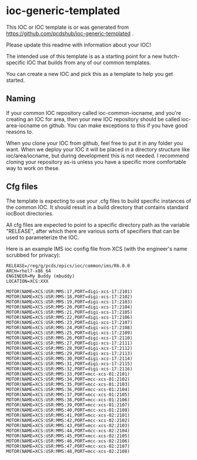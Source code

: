 # ioc-generic-templated

This IOC or IOC template is or was generated from https://github.com/pcdshub/ioc-generic-templated .

Please update this readme with information about your IOC!

The intended use of this template is as a starting point for a new hutch-specific IOC that builds from any of our common templates.

You can create a new IOC and pick this as a template to help you get started.


## Naming

If your common IOC repository called ioc-common-iocname, and you're creating an IOC for area, then your new IOC repository should be called ioc-area-iocname on github.
You can make exceptions to this if you have good reasons to.

When you clone your IOC from github, feel free to put it in any folder you want.
When we deploy your IOC it will be placed in a directory structure like ioc/area/iocname, but during development this is not needed.
I recommend cloning your repository as-is unless you have a specific more comfortable way to work on these.


## Cfg files

The template is expecting to use your .cfg files to build specific instances of the common IOC.
It should result in a build directory that contains standard iocBoot directories.

All cfg files are expected to point to a specific directory path as the variable "RELEASE",
after which there are various sorts of specifiers that can be used to parameterize the IOC.

Here is an example IMS ioc config file from XCS (with the engineer's name scrubbed for privacy):

```
RELEASE=/reg/g/pcds/epics/ioc/common/ims/R6.0.0
ARCH=rhel7-x86_64
ENGINEER=My Buddy (mbuddy)
LOCATION=XCS:XXX

MOTOR(NAME=XCS:USR:MMS:17,PORT=digi-xcs-17:2101)
MOTOR(NAME=XCS:USR:MMS:18,PORT=digi-xcs-17:2102)
MOTOR(NAME=XCS:USR:MMS:19,PORT=digi-xcs-17:2103)
MOTOR(NAME=XCS:USR:MMS:20,PORT=digi-xcs-17:2104)
MOTOR(NAME=XCS:USR:MMS:21,PORT=digi-xcs-17:2105)
MOTOR(NAME=XCS:USR:MMS:22,PORT=digi-xcs-17:2106)
MOTOR(NAME=XCS:USR:MMS:23,PORT=digi-xcs-17:2107)
MOTOR(NAME=XCS:USR:MMS:24,PORT=digi-xcs-17:2108)
MOTOR(NAME=XCS:USR:MMS:25,PORT=digi-xcs-17:2109)
MOTOR(NAME=XCS:USR:MMS:26,PORT=digi-xcs-17:2110)
MOTOR(NAME=XCS:USR:MMS:27,PORT=digi-xcs-17:2111)
MOTOR(NAME=XCS:USR:MMS:28,PORT=digi-xcs-17:2112)
MOTOR(NAME=XCS:USR:MMS:29,PORT=digi-xcs-17:2113)
MOTOR(NAME=XCS:USR:MMS:30,PORT=digi-xcs-17:2114)
MOTOR(NAME=XCS:USR:MMS:31,PORT=digi-xcs-17:2115)
MOTOR(NAME=XCS:USR:MMS:32,PORT=digi-xcs-17:2116)
MOTOR(NAME=XCS:USR:MMS:33,PORT=mcc-xcs-01:2101)
MOTOR(NAME=XCS:USR:MMS:34,PORT=mcc-xcs-01:2102)
MOTOR(NAME=XCS:USR:MMS:35,PORT=mcc-xcs-01:2103)
MOTOR(NAME=XCS:USR:MMS:36,PORT=mcc-xcs-01:2104)
MOTOR(NAME=XCS:USR:MMS:37,PORT=mcc-xcs-01:2105)
MOTOR(NAME=XCS:USR:MMS:38,PORT=mcc-xcs-01:2106)
MOTOR(NAME=XCS:USR:MMS:39,PORT=mcc-xcs-01:2107)
MOTOR(NAME=XCS:USR:MMS:40,PORT=mcc-xcs-01:2108)
MOTOR(NAME=XCS:USR:MMS:41,PORT=mcc-xcs-02:2101)
MOTOR(NAME=XCS:USR:MMS:42,PORT=mcc-xcs-02:2102)
MOTOR(NAME=XCS:USR:MMS:43,PORT=mcc-xcs-02:2103)
MOTOR(NAME=XCS:USR:MMS:44,PORT=mcc-xcs-02:2104)
MOTOR(NAME=XCS:USR:MMS:45,PORT=mcc-xcs-02:2105)
MOTOR(NAME=XCS:USR:MMS:46,PORT=mcc-xcs-02:2106)
MOTOR(NAME=XCS:USR:MMS:47,PORT=mcc-xcs-02:2107)
MOTOR(NAME=XCS:USR:MMS:48,PORT=mcc-xcs-02:2108)
```
